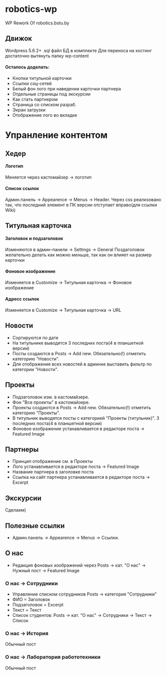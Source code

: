 # robotics-wp
WP Rework Of robotics.bstu.by

## Движок
Wordpress 5.6.2+
.sql файл БД в комплекте
Для переноса на хостинг достаточно вытянуть папку wp-content

#### Осталось доделать:
* Кнопки титульной карточки
* Ссылки соц-сетей
* Белый фон лого при наведении карточки партнера
* Отдельные страницы под экскурсии
* Как стать партнером
* Страница со списком разраб.
* Экран загрузки
* Отображение лого во вкладке

# Упранление контентом
## Хедер
#### Логотип
Меняется через кастомайзер -> логотип

#### Список ссылок
Админ.панель -> Appearence -> Menus -> Header.
Через css реализовано так, что последний элемент в ПК версии отступает вправо(для ссылки Wiki)

## Титульная карточка
#### Заголовок и подзаголовок
Изменяются в админ-панели -> Settings -> General
Поздаголовок желательно делать как можно меньше, так как он влияет на размер карточки

#### Фоновое изображение
Изменяется в Customize -> Титульная карточка -> Фоновое изображение

#### Адресс ссылок
Изменяется в Customize -> Титульная карточка -> URL

## Новости

* Сортируются по дате
* На титульнике выводятся 3 последних поста(4 в планшетной версии)
* Посты создаются в Posts -> Add new. Обязательно(!) отметить категорию "Новости".
* Для отображения всех новостей в админке выставить фильтр по категории "Новости".

## Проекты

* Подзаголовок изм. в кастомайзере.
* Фон "Все проекты" в кастомайзере.
* Проекты создаются в Posts -> Add new. Обязательно(!) отметить категорию "Проекты".
* В титульник выводятся посты с категорией "Проекты (титульник)". 3 последних поста(4 в планшетной версии)
* Фоновое изображение устанавливается в редакторе поста -> Featured Image

## Партнеры

* Принцип отображение см. в Проекты
* Лого устанавливается в редакторе поста -> Featured Image
* Название партнера в заголовке поста
* Ссылка на сайт партнера устанавливается в редакторе поста -> Excerpt

## Экскурсии

Сделаем)

## Полезные ссылки

* Админ.панель -> Appearence -> Menus -> Ссылки.

## О нас

* Редакция фоновых изображений через Posts -> кат. "О нас" -> Нужный пост -> Featured Image

### О нас -> Сотрудники

* Управление списком сотрудников Posts -> категория "Сотрудники"
* ФИО = Заголовок
* Подзаголовок = Excerpt
* Текст = Текст
* Список студентов: Posts -> кат. "О нас" -> Сотрудники -> Текст -> Список

### О нас -> История

Обычный пост

### О нас -> Лаборатория работотехники

Обычный пост




 








